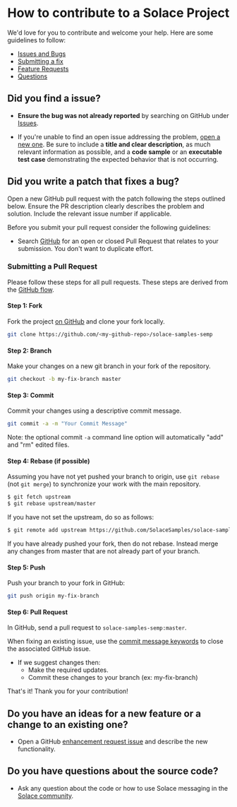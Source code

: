 # How to contribute to a Solace Project

We'd love for you to contribute and welcome your help. Here are some guidelines to follow:

- [Issues and Bugs](#issue)
- [Submitting a fix](#submitting)
- [Feature Requests](#features)
- [Questions](#questions) 

## <a name="issue"></a> Did you find a issue?

* **Ensure the bug was not already reported** by searching on GitHub under [Issues](https://github.com/SolaceSamples/solace-samples-semp/issues).

* If you're unable to find an open issue addressing the problem, [open a new one](https://github.com/SolaceSamples/solace-samples-semp/issues/new). Be sure to include a **title and clear description**, as much relevant information as possible, and a **code sample** or an **executable test case** demonstrating the expected behavior that is not occurring.

## <a name="submitting"></a> Did you write a patch that fixes a bug?

Open a new GitHub pull request with the patch following the steps outlined below. Ensure the PR description clearly describes the problem and solution. Include the relevant issue number if applicable.

Before you submit your pull request consider the following guidelines:

* Search [GitHub](https://github.com/SolaceSamples/solace-samples-semp/pulls) for an open or closed Pull Request
  that relates to your submission. You don't want to duplicate effort.

### Submitting a Pull Request

Please follow these steps for all pull requests. These steps are derived from the [GitHub flow](https://help.github.com/articles/github-flow/).

#### Step 1: Fork

Fork the project [on GitHub](https://github.com/SolaceSamples/solace-samples-semp) and clone your fork
locally.

```sh
git clone https://github.com/<my-github-repo>/solace-samples-semp
```

#### Step 2: Branch

Make your changes on a new git branch in your fork of the repository.

```sh
git checkout -b my-fix-branch master
```

#### Step 3: Commit

Commit your changes using a descriptive commit message.

```sh
git commit -a -m "Your Commit Message"
```

Note: the optional commit `-a` command line option will automatically "add" and "rm" edited files.

#### Step 4: Rebase (if possible) 

Assuming you have not yet pushed your branch to origin, use `git rebase` (not `git merge`) to synchronize your work with the main
repository.

```sh
$ git fetch upstream
$ git rebase upstream/master
```

If you have not set the upstream, do so as follows:

```sh
$ git remote add upstream https://github.com/SolaceSamples/solace-samples-semp
```

If you have already pushed your fork, then do not rebase. Instead merge any changes from master that are not already part of your branch.

#### Step 5: Push

Push your branch to your fork in GitHub:

```sh
git push origin my-fix-branch
```

#### Step 6: Pull Request

In GitHub, send a pull request to `solace-samples-semp:master`. 

When fixing an existing issue, use the [commit message keywords](https://help.github.com/articles/closing-issues-via-commit-messages/) to close the associated GitHub issue.

* If we suggest changes then:
  * Make the required updates.
  * Commit these changes to your branch (ex: my-fix-branch)

That's it! Thank you for your contribution!

## <a name="features"></a> **Do you have an ideas for a new feature or a change to an existing one?**

* Open a GitHub [enhancement request issue](https://github.com/SolaceSamples/solace-samples-semp/issues/new) and describe the new functionality.

##  <a name="questions"></a> Do you have questions about the source code?

* Ask any question about the code or how to use Solace messaging in the [Solace community](https://solace.community).
